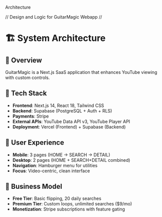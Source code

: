 Architecture

// Design and Logic for GuitarMagic Webapp //


# 🏗️ System Architecture

## 🎯 Overview
GuitarMagic is a Next.js SaaS application that enhances YouTube viewing with custom controls.

## 🔧 Tech Stack
- **Frontend**: Next.js 14, React 18, Tailwind CSS
- **Backend**: Supabase (PostgreSQL + Auth + RLS)
- **Payments**: Stripe
- **External APIs**: YouTube Data API v3, YouTube Player API
- **Deployment**: Vercel (Frontend) + Supabase (Backend)

## 🎨 User Experience
- **Mobile**: 3 pages (HOME → SEARCH → DETAIL)
- **Desktop**: 2 pages (HOME + SEARCH+DETAIL combined)
- **Navigation**: Hamburger menu for utilities
- **Focus**: Video-centric, clean interface

## 💎 Business Model
- **Free Tier**: Basic flipping, 20 daily searches
- **Premium Tier**: Custom loops, unlimited searches ($9/mo)
- **Monetization**: Stripe subscriptions with feature gating
